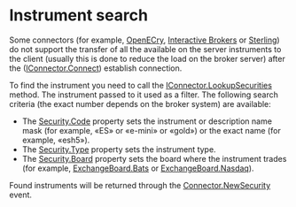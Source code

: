 # Instrument search

Some connectors (for example, [OpenECry](OEC.md), [Interactive Brokers](IB.md) or [Sterling](Sterling.md)) do not support the transfer of all the available on the server instruments to the client (usually this is done to reduce the load on the broker server) after the ([IConnector.Connect](xref:StockSharp.BusinessEntities.IConnector.Connect)) establish connection. 

To find the instrument you need to call the [IConnector.LookupSecurities](xref:StockSharp.BusinessEntities.IConnector.LookupSecurities(StockSharp.BusinessEntities.Security,StockSharp.Messages.IMessageAdapter,StockSharp.Messages.MessageOfflineModes)) method. The instrument passed to it used as a filter. The following search criteria (the exact number depends on the broker system) are available: 

- The [Security.Code](xref:StockSharp.BusinessEntities.Security.Code) property sets the instrument or description name mask (for example, «ES» or «e\-mini» or «gold») or the exact name (for example, «esh5»).
- The [Security.Type](xref:StockSharp.BusinessEntities.Security.Type) property sets the instrument type.
- The [Security.Board](xref:StockSharp.BusinessEntities.Security.Board) property sets the board where the instrument trades (for example, [ExchangeBoard.Bats](xref:StockSharp.BusinessEntities.ExchangeBoard.Bats) or [ExchangeBoard.Nasdaq](xref:StockSharp.BusinessEntities.ExchangeBoard.Nasdaq)).

Found instruments will be returned through the [Connector.NewSecurity](xref:StockSharp.Algo.Connector.NewSecurity) event. 
